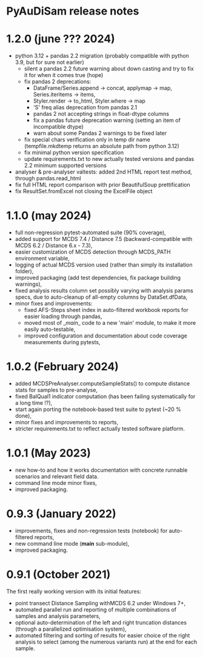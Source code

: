 PyAuDiSam release notes
=======================

# 1.2.0 (june ??? 2024)

* python 3.12 + pandas 2.2 migration (probably compatible with python 3.9, but for sure not earlier)
  * silent a pandas 2.2 future warning about down casting and try to fix it for when it comes true (hope)
  * fix pandas 2 deprecations:
    * DataFrame/Series.append -> concat, applymap -> map, Series.iteritems -> items,
    * Styler.render -> to_html, Styler.where -> map
    * 'S' freq alias deprecation from pandas 2.1
    * pandas 2 not accepting strings in float-dtype columns
    * fix a pandas future deprecation warning (setting an item of incompatible dtype)
    * warn about some Pandas 2 warnings to be fixed later
  * fix special chars verification only in temp dir name (tempfile.mkdtemp returns an absolute path from python 3.12)
  * fix minimal python version specification
  * update requirements.txt to new actually tested versions and pandas 2.2 minimum supported versions
* analyser & pre-analyser valtests: added 2nd HTML report test method, through pandas.read_html
* fix full HTML report comparison with prior BeautifulSoup prettification
* fix ResultSet.fromExcel not closing the ExcelFile object

# 1.1.0 (may 2024)

* full non-regression pytest-automated suite (90% coverage),
* added support for MCDS 7.4 / Distance 7.5 (backward-compatible with MCDS 6.2 / Distance 6.x - 7.3),
* easier customization of MCDS detection through MCDS_PATH environment variable,
* logging of actual MCDS version used (rather than simply its installation folder),
* improved packaging (add test dependencies, fix package building warnings),
* fixed analysis results column set possibly varying with analysis params specs, due to auto-cleanup of all-empty columns by DataSet.dfData,
* minor fixes and improvements:
  - fixed AFS-Steps sheet index in auto-filtered workbook reports for easier loading through pandas,
  - moved most of \__main__ code to a new 'main' module, to make it more easily auto-testable,
  - improved configuration and documentation about code coverage measurements during pytests,

# 1.0.2 (February 2024)

* added MCDSPreAnalyser.computeSampleStats() to compute distance stats for samples to pre-analyse,
* fixed BalQual1 indicator computation (has been failing systematically for a long time !?),
* start again porting the notebook-based test suite to pytest (~20 % done),
* minor fixes and improvements to reports,
* stricter requirements.txt to reflect actually tested software platform.

# 1.0.1 (May 2023)

* new how-to and how it works documentation with concrete runnable scenarios and relevant field data.
* command line mode minor fixes,
* improved packaging.

# 0.9.3 (January 2022)

* improvements, fixes and non-regression tests (notebook) for auto-filtered reports,
* new command line mode (__main__ sub-module),
* improved packaging.

# 0.9.1 (October 2021)

The first really working version with its initial features:
* point transect Distance Sampling withMCDS 6.2 under Windows 7+,
* automated parallel run and reporting of multiple combinations of samples and analysis parameters,
* optional auto-determination of the left and right truncation distances (through a parallelized optimisation system),
* automated filtering and sorting of results for easier choice of the right analysis to select (among the numerous variants run) at the end for each sample.
